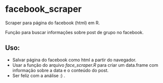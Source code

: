 # facebook_scraper
Scraper para página do facebook (html) em R.

Função para buscar informações sobre post de grupo no facebook.

## Uso:

*  Salvar página do facebook como html a partir do navegador.
*  Usar a função do arquivo *face_scraper.R* para criar um data.frame com informação sobre a data e o conteúdo do post.
*  Ser feliz com a análise :) .

